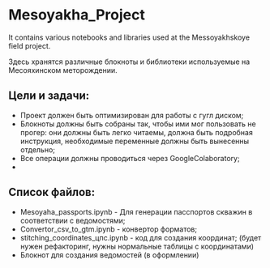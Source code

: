 # Mesoyakha_Project
It contains various notebooks and libraries used at the Messoyakhskoye field project.

Здесь хранятся различные блокноты и библиотеки используемые на Месояхинском меторождении.<br />
## Цели и задачи:<br />
- Проект должен быть оптимизирован для работы с гугл диском;
- Блокноты должны быть собраны так, чтобы ими мог пользовать не прогер: они должны быть легко читаемы, должна быть подробная инструкция, необходимые переменные должны быть вынесенны отдельно;
- Все операции должны проводиться через GoogleColaboratory;
- 
## Список файлов:<br />
- Mesoyaha_passports.ipynb - Для генерации пасспортов скважин в соответствии с ведомостями; 
- Convertor_csv_to_gtm.ipynb - конвертор форматов; 
- stitching_coordinates_цпс.ipynb - код для создания координат; (будет нужен рефакторинг, нужны нормальные таблицы с координатами)
- Блокнот для создания ведомостей (в оформлении)
